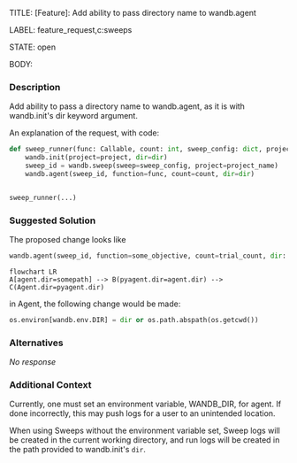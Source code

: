 TITLE:
[Feature]: Add ability to pass directory name to wandb.agent

LABEL:
feature_request,c:sweeps

STATE:
open

BODY:
### Description

Add ability to pass a directory name to wandb.agent, as it is with wandb.init's dir keyword argument.

An explanation of the request, with code:

```python
def sweep_runner(func: Callable, count: int, sweep_config: dict, project: str, dir: str):
    wandb.init(project=project, dir=dir)
    sweep_id = wandb.sweep(sweep=sweep_config, project=project_name)
    wandb.agent(sweep_id, function=func, count=count, dir=dir)


sweep_runner(...)
```

### Suggested Solution

The proposed change looks like

```python
wandb.agent(sweep_id, function=some_objective, count=trial_count, dir: Optional[str | Path] = None)
```

```mermaid
flowchart LR
A[agent.dir=somepath] --> B(pyagent.dir=agent.dir) --> C(Agent.dir=pyagent.dir) 
```

in Agent, the following change would be made:

```python
os.environ[wandb.env.DIR] = dir or os.path.abspath(os.getcwd())
```

### Alternatives

_No response_

### Additional Context

Currently, one must set an environment variable, WANDB_DIR, for agent. If done incorrectly, this may push logs for a user to an unintended location.

When using Sweeps without the environment variable set, Sweep logs will be created in the current working directory, and run logs will be created in the path provided to wandb.init's `dir`.

